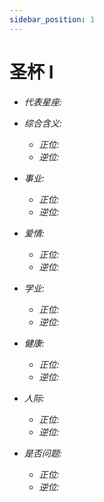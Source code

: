```yaml
---
sidebar_position: 1
---
```


# 圣杯 I

- *代表星座:* 
- *综合含义:* 
  - *正位:*
  - *逆位:* 
- *事业:* 
  - *正位:* 
  - *逆位:* 
- *爱情:* 
  - *正位:* 
  - *逆位:* 
- *学业:* 
  - *正位:* 
  - *逆位:* 
- *健康:* 
  - *正位:* 
  - *逆位:* 
- *人际:* 
  - *正位:* 
  - *逆位:* 

    
- *是否问题:* 
  - *正位:* 
  - *逆位:* 

